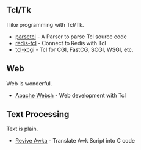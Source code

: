 ## Tcl/Tk

I like programming with Tcl/Tk.

* [parsetcl](https://github.com/noyesno/parsetcl) - A Parser to parse Tcl source code
* [redis-tcl](https://github.com/noyesno/redis-tcl) - Connect to Redis with Tcl
* [tcl-xcgi](https://github.com/noyesno/tcl-xcgi) - Tcl for CGI, FastCG, SCGI, WSGI, etc.

## Web

Web is wonderful.

* [Apache Websh](https://github.com/noyesno/websh-tcl) - Web development with Tcl

## Text Processing

Text is plain.

* [Revive Awka](https://github.com/noyesno/revive-awka) - Translate Awk Script into C code
